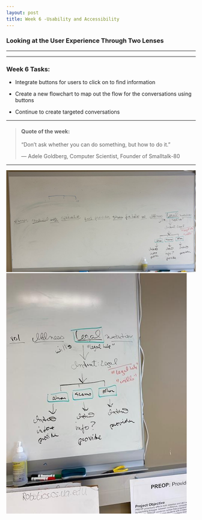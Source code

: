 ```yaml
---
layout: post
title: Week 6 -Usability and Accessibility
---
```


### Looking at the User Experience Through Two Lenses

----


----

### Week 6 Tasks:

- Integrate buttons for users to click on to find information

- Create a new flowchart to map out the flow for the conversations using buttons 

- Continue to create targeted conversations

----

> #### Quote of the week:
> “Don’t ask whether you can do something, but how to do it.”
>
> — Adele Goldberg, Computer Scientist, Founder of Smalltalk-80

----

![uapwksix2](/images/uapwksix2.jpg) ![uapwksix1](/images/uapwksix1.jpg) 
